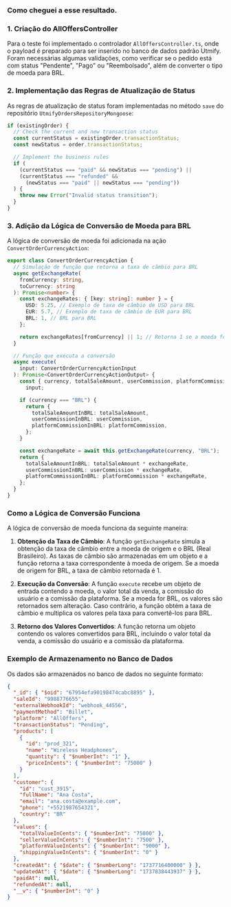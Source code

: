 ### Como cheguei a esse resultado.

### 1. Criação do AllOffersController

Para o teste foi implementado o controlador `AllOffersController.ts`, onde o payload é preparado para ser inserido no banco de dados padrão Utmify. Foram necessárias algumas validações, como verificar se o pedido está com status "Pendente", "Pago" ou "Reembolsado", além de converter o tipo de moeda para BRL.

### 2. Implementação das Regras de Atualização de Status

As regras de atualização de status foram implementadas no método `save` do repositório `UtmifyOrdersRepositoryMongoose`:

```typescript
if (existingOrder) {
  // Check the current and new transaction status
  const currentStatus = existingOrder.transactionStatus;
  const newStatus = order.transactionStatus;

  // Implement the business rules
  if (
    (currentStatus === "paid" && newStatus === "pending") ||
    (currentStatus === "refunded" &&
      (newStatus === "paid" || newStatus === "pending"))
  ) {
    throw new Error("Invalid status transition");
  }
}
```

### 3. Adição da Lógica de Conversão de Moeda para BRL

A lógica de conversão de moeda foi adicionada na ação `ConvertOrderCurrencyAction`:

```typescript
export class ConvertOrderCurrencyAction {
  // Simulação de função que retorna a taxa de câmbio para BRL
  async getExchangeRate(
    fromCurrency: string,
    toCurrency: string
  ): Promise<number> {
    const exchangeRates: { [key: string]: number } = {
      USD: 5.25, // Exemplo de taxa de câmbio de USD para BRL
      EUR: 5.7, // Exemplo de taxa de câmbio de EUR para BRL
      BRL: 1, // BRL para BRL
    };

    return exchangeRates[fromCurrency] || 1; // Retorna 1 se a moeda for BRL
  }

  // Função que executa a conversão
  async execute(
    input: ConvertOrderCurrencyActionInput
  ): Promise<ConvertOrderCurrencyActionOutput> {
    const { currency, totalSaleAmount, userCommission, platformCommission } =
      input;

    if (currency === "BRL") {
      return {
        totalSaleAmountInBRL: totalSaleAmount,
        userCommissionInBRL: userCommission,
        platformCommissionInBRL: platformCommission,
      };
    }

    const exchangeRate = await this.getExchangeRate(currency, "BRL");
    return {
      totalSaleAmountInBRL: totalSaleAmount * exchangeRate,
      userCommissionInBRL: userCommission * exchangeRate,
      platformCommissionInBRL: platformCommission * exchangeRate,
    };
  }
}
```

### Como a Lógica de Conversão Funciona

A lógica de conversão de moeda funciona da seguinte maneira:

1. **Obtenção da Taxa de Câmbio**: A função `getExchangeRate` simula a obtenção da taxa de câmbio entre a moeda de origem e o BRL (Real Brasileiro). As taxas de câmbio são armazenadas em um objeto e a função retorna a taxa correspondente à moeda de origem. Se a moeda de origem for BRL, a taxa de câmbio retornada é 1.

2. **Execução da Conversão**: A função `execute` recebe um objeto de entrada contendo a moeda, o valor total da venda, a comissão do usuário e a comissão da plataforma. Se a moeda for BRL, os valores são retornados sem alteração. Caso contrário, a função obtém a taxa de câmbio e multiplica os valores pela taxa para convertê-los para BRL.

3. **Retorno dos Valores Convertidos**: A função retorna um objeto contendo os valores convertidos para BRL, incluindo o valor total da venda, a comissão do usuário e a comissão da plataforma.

### Exemplo de Armazenamento no Banco de Dados

Os dados são armazenados no banco de dados no seguinte formato:

```json
{
  "_id": { "$oid": "67954efa90198474cabc8895" },
  "saleId": "9988776655",
  "externalWebhookId": "webhook_44556",
  "paymentMethod": "Billet",
  "platform": "AllOffers",
  "transactionStatus": "Pending",
  "products": [
    {
      "id": "prod_321",
      "name": "Wireless Headphones",
      "quantity": { "$numberInt": "1" },
      "priceInCents": { "$numberInt": "75000" }
    }
  ],
  "customer": {
    "id": "cust_3915",
    "fullName": "Ana Costa",
    "email": "ana.costa@example.com",
    "phone": "+5521987654321",
    "country": "BR"
  },
  "values": {
    "totalValueInCents": { "$numberInt": "75000" },
    "sellerValueInCents": { "$numberInt": "7500" },
    "platformValueInCents": { "$numberInt": "9000" },
    "shippingValueInCents": { "$numberInt": "0" }
  },
  "createdAt": { "$date": { "$numberLong": "1737716400000" } },
  "updatedAt": { "$date": { "$numberLong": "1737838443937" } },
  "paidAt": null,
  "refundedAt": null,
  "__v": { "$numberInt": "0" }
}
```
